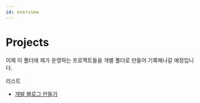 ```yaml
---
id: overview
---
```


# Projects

이제 이 폴더에 제가 운영하는 프로젝트들을 개별 폴더로 만들어 기록해나갈 예정입니다. 

리스트
* [개발 블로그 만들기](blog/project-log)